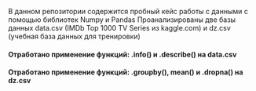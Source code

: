 В данном репозитории содержится пробный кейс работы с данными с помощью библиотек Numpy и Pandas
Проанализированы две базы данных data.csv (IMDb Top 1000 TV Series из kaggle.com) и dz.csv (учебная база данных для тренировки)

#### Отработано применение функций: .info() и .describe() на data.csv

#### Отработано применение функций: .groupby(), mean() и .dropna() на dz.csv



